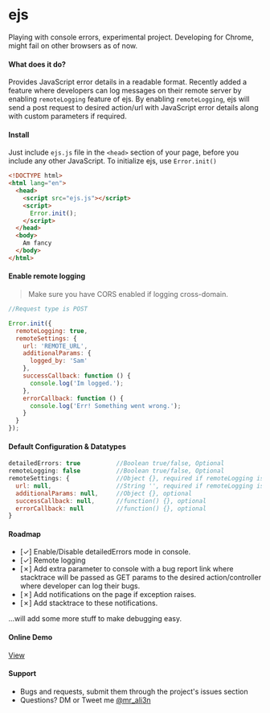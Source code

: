 # ejs
Playing with console errors, experimental project. Developing for Chrome, might fail on other browsers as of now.

#### What does it do?
Provides JavaScript error details in a readable format. Recently added a feature where developers can log messages on their remote server by enabling `remoteLogging` feature of ejs. By enabling `remoteLogging`, ejs will send a post request to desired action/url with JavaScript error details along with custom parameters if required.

#### Install
Just include `ejs.js` file in the `<head>` section of your page, before you include any other JavaScript. To initialize ejs, use `Error.init()`

```html
<!DOCTYPE html>
<html lang="en">
  <head>
    <script src="ejs.js"></script>
	<script>
	  Error.init();
	</script>
  </head>
  <body>
    Am fancy
  </body>
</html>
```

#### Enable remote logging
> Make sure you have CORS enabled if logging cross-domain.

```javascript
//Request type is POST

Error.init({
  remoteLogging: true,
  remoteSettings: {
    url: 'REMOTE_URL',
    additionalParams: {
      logged_by: 'Sam'
    },
    successCallback: function () {
      console.log('Im logged.');
    },
    errorCallback: function () {
      console.log('Err! Something went wrong.');
    }
  }
});
```

#### Default Configuration & Datatypes
```javascript
detailedErrors: true          //Boolean true/false, Optional
remoteLogging: false          //Boolean true/false, Optional
remoteSettings: {             //Object {}, required if remoteLogging is set to true
  url: null,                  //String '', required if remoteLogging is set to true
  additionalParams: null,     //Object {}, optional
  successCallback: null,      //function() {}, optional
  errorCallback: null         //function() {}, optional
}

```

#### Roadmap
- [✓] Enable/Disable detailedErrors mode in console.
- [✓] Remote logging
- [✗] Add extra parameter to console with a bug report link where stacktrace will be passed as GET params to the desired action/controller where developer can log their bugs.
- [✗] Add notifications on the page if exception raises.
- [✗] Add stacktrace to these notifications.

...will add some more stuff to make debugging easy.

#### Online Demo
[View](https://i-break-codes.github.io/ejs/)

#### Support
- Bugs and requests, submit them through the project's issues section
- Questions? DM or Tweet me [@mr_ali3n](https://twitter.com/mr_ali3n)
